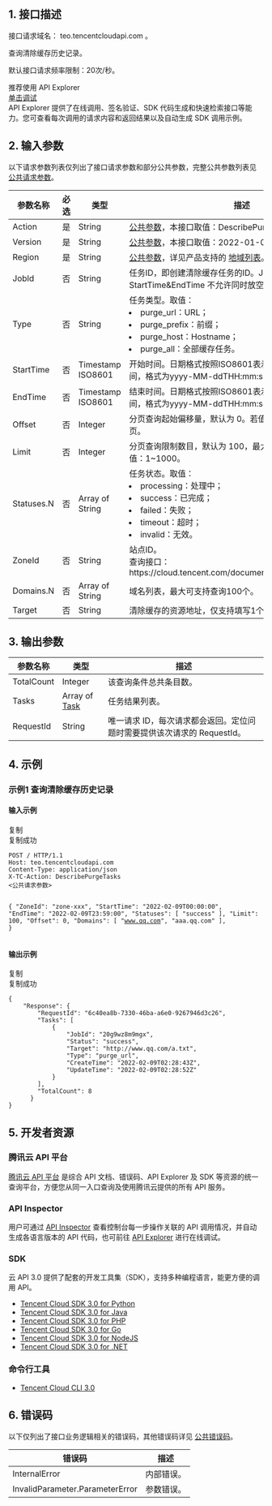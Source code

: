 
## 1. 接口描述

接口请求域名： teo.tencentcloudapi.com 。

查询清除缓存历史记录。

默认接口请求频率限制：20次/秒。
<div class="rno-api-explorer">
    <div class="rno-api-explorer-inner">
        <div class="rno-api-explorer-hd">
            <div class="rno-api-explorer-title">
                推荐使用 API Explorer
            </div>
            <a href="https://console.cloud.tencent.com/api/explorer?Product=ocr&Version=2018-11-19&Action=VerifyBasicBizLicense" class="rno-api-explorer-btn" hotrep="doc.api.explorerbtn"><i class="rno-icon-explorer"></i>单击调试</a>
        </div>
        <div class="rno-api-explorer-body">
            <div class="rno-api-explorer-cont">
                API Explorer 提供了在线调用、签名验证、SDK 代码生成和快速检索接口等能力。您可查看每次调用的请求内容和返回结果以及自动生成 SDK 调用示例。
            </div>
        </div>
    </div>
</div>

## 2. 输入参数

以下请求参数列表仅列出了接口请求参数和部分公共参数，完整公共参数列表见 [公共请求参数](https://cloud.tencent.com/document/api/1552/73158)。

<table>
<thead>
<tr>
<th>参数名称</th>
<th>必选</th>
<th>类型</th>
<th>描述</th>
</tr>
</thead>
<tbody><tr>
<td>Action</td>
<td>是</td>
<td>String</td>
<td><a href="/document/api/1552/73158" target="_blank">公共参数</a>，本接口取值：DescribePurgeTasks。</td>
</tr>
<tr>
<td>Version</td>
<td>是</td>
<td>String</td>
<td><a href="/document/api/1552/73158" target="_blank">公共参数</a>，本接口取值：2022-01-06。</td>
</tr>
<tr>
<td>Region</td>
<td>是</td>
<td>String</td>
<td><a href="/document/api/1552/73158" target="_blank">公共参数</a>，详见产品支持的 <a href="/document/api/1552/73158#.E5.9C.B0.E5.9F.9F.E5.88.97.E8.A1.A8" target="_blank">地域列表</a>。</td>
</tr>
<tr>
<td>JobId</td>
<td>否</td>
<td>String</td>
<td>任务ID，即创建清除缓存任务的ID。JobId和StartTime&EndTime 不允许同时放空。</td>
</tr>
<tr>
<td>Type</td>
<td>否</td>
<td>String</td>
<td>任务类型。取值：<br>
<li>purge_url：URL；<br></li>
<li>purge_prefix：前缀；<br>
<li>purge_host：Hostname；<br>
<li>purge_all：全部缓存任务。</td>
</tr>
<tr>
<td>StartTime</td>
<td>否</td>
<td>Timestamp ISO8601</td>
<td>开始时间。日期格式按照ISO8601表示法，并使用UTC+0时间，格式为yyyy-MM-ddTHH:mm:ssZ。</td>
</tr>
<tr>
<td>EndTime</td>
<td>否</td>
<td>Timestamp ISO8601</td>
<td>结束时间。日期格式按照ISO8601表示法，并使用UTC+0时间，格式为yyyy-MM-ddTHH:mm:ssZ。</td>
</tr>
<tr>
<td>Offset</td>
<td>否</td>
<td>Integer</td>
<td>分页查询起始偏移量，默认为 0。若值为2，则查询第2页至末页。</td>
</tr>
<tr>
<td>Limit</td>
<td>否</td>
<td>Integer</td>
<td>分页查询限制数目，默认为 100，最大可设置为 1000。取值：1~1000。</td>
</tr>
<tr>
<td>Statuses.N</td>
<td>否</td>
<td>Array of String</td>
<td>任务状态。取值：<br>
<li>processing：处理中；<br>
<li>success：已完成；<br>
<li>failed：失败；<br>
<li>timeout：超时；<br>
<li>invalid：无效。</td>
</tr>
<tr>
<td>ZoneId</td>
<td>否</td>
<td>String</td>
<td>站点ID。<br>查询接口：https://cloud.tencent.com/document/product/1552/73423</td>
</tr>
<tr>
<td>Domains.N</td>
<td>否</td>
<td>Array of String</td>
<td>域名列表，最大可支持查询100个。</td>
</tr>
<tr>
<td>Target</td>
<td>否</td>
<td>String</td>
<td>清除缓存的资源地址，仅支持填写1个。</td>
</tr>
</tbody></table>

## 3. 输出参数

<table>
<thead>
<tr>
<th>参数名称</th>
<th>类型</th>
<th>描述</th>
</tr>
</thead>
<tbody><tr>
<td>TotalCount</td>
<td>Integer</td>
<td>该查询条件总共条目数。</td>
</tr>
<tr>
<td>Tasks</td>
<td>Array of <a href="/document/api/1552/73155#Task" target="_blank">Task</a></td>
<td>任务结果列表。</td>
</tr>
<tr>
<td>RequestId</td>
<td>String</td>
<td>唯一请求 ID，每次请求都会返回。定位问题时需要提供该次请求的 RequestId。</td>
</tr>
</tbody></table>

## 4. 示例

### 示例1 查询清除缓存历史记录
#### 输入示例
<div class="rno-code-wrap">
					<div class="rno-code J-markdownCode">
						<div class="rno-code-hd" style="display: none;">
							<ul class="rno-code-tab J-language">
								<!--展示语言列表-->
							</ul>
						</div>
						<div class="rno-code-bd markdown-code-bd J-codeBox">
							<div class="rno-code-toolbars J-codeToolbar">
								<a href="javascript: void 0;" data-bypass-xhr="1" class="rno-code-toolbars-copy J-copyContent"></a>
								<div class="code-dropdown code-dropdown-align-center J-copy-tips">
									<div class="code-dropdown-inner">
										<div class="code-dropdown-text">复制</div>
									</div>
								</div>
								<div class="code-dropdown code-dropdown-align-center J-copy-success">
									<div class="code-dropdown-inner">
										<div class="code-dropdown-text">复制成功</div>
									</div>
								</div>
							</div>
						<pre class="rno-code-pre" style="overflow-y: hidden;"><code>POST / HTTP/1.1
Host: teo.tencentcloudapi.com
Content-Type: application/json
X-TC-Action: DescribePurgeTasks
&lt;公共请求参数&gt;

{
    "ZoneId": "zone-xxx",
    "StartTime": "2022-02-09T00:00:00",
    "EndTime": "2022-02-09T23:59:00",
    "Statuses": [
        "success"
    ],
    "Limit": 100,
    "Offset": 0,
    "Domains": [
        "www.qq.com",
        "aaa.qq.com"
    ],
}</code></pre></div>
					</div>
				</div>
#### 输出示例

<div class="rno-code-wrap">
					<div class="rno-code J-markdownCode">
						<div class="rno-code-hd" style="display: none;">
							<ul class="rno-code-tab J-language">
								<!--展示语言列表-->
							</ul>
						</div>
						<div class="rno-code-bd markdown-code-bd J-codeBox">
							<div class="rno-code-toolbars J-codeToolbar">
								<a href="javascript: void 0;" data-bypass-xhr="1" class="rno-code-toolbars-copy J-copyContent"></a>
								<div class="code-dropdown code-dropdown-align-center J-copy-tips">
									<div class="code-dropdown-inner">
										<div class="code-dropdown-text">复制</div>
									</div>
								</div>
								<div class="code-dropdown code-dropdown-align-center J-copy-success">
									<div class="code-dropdown-inner">
										<div class="code-dropdown-text">复制成功</div>
									</div>
								</div>
							</div>
						<pre class="rno-code-pre" style="overflow-y: hidden;"><code>{
    "Response": {
        "RequestId": "6c40ea8b-7330-46ba-a6e0-9267946d3c26",
        "Tasks": [
            {
                "JobId": "20g9wz8m9mgx",
                "Status": "success",
                "Target": "http://www.qq.com/a.txt",
                "Type": "purge_url",
                "CreateTime": "2022-02-09T02:28:43Z",
                "UpdateTime": "2022-02-09T02:28:52Z"
            }
        ],
        "TotalCount": 8
      }
}</code></pre></div>
					</div>
				</div>

## 5. 开发者资源

### 腾讯云 API 平台

[腾讯云 API 平台](https://cloud.tencent.com/api) 是综合 API 文档、错误码、API Explorer 及 SDK 等资源的统一查询平台，方便您从同一入口查询及使用腾讯云提供的所有 API 服务。

### API Inspector

用户可通过 [API Inspector](https://cloud.tencent.com/document/product/1278/49361) 查看控制台每一步操作关联的 API 调用情况，并自动生成各语言版本的 API 代码，也可前往 [API Explorer](https://cloud.tencent.com/document/product/1278/46697) 进行在线调试。

### SDK

云 API 3.0 提供了配套的开发工具集（SDK），支持多种编程语言，能更方便的调用 API。

- [Tencent Cloud SDK 3.0 for Python](https://github.com/TencentCloud/tencentcloud-sdk-python)
- [Tencent Cloud SDK 3.0 for Java](https://github.com/TencentCloud/tencentcloud-sdk-java)
- [Tencent Cloud SDK 3.0 for PHP](https://github.com/TencentCloud/tencentcloud-sdk-php)
- [Tencent Cloud SDK 3.0 for Go](https://github.com/TencentCloud/tencentcloud-sdk-go)
- [Tencent Cloud SDK 3.0 for NodeJS](https://github.com/TencentCloud/tencentcloud-sdk-nodejs)
- [Tencent Cloud SDK 3.0 for .NET](https://github.com/TencentCloud/tencentcloud-sdk-dotnet)

### 命令行工具

- [Tencent Cloud CLI 3.0](https://cloud.tencent.com/document/product/440/6176)

## 6. 错误码

以下仅列出了接口业务逻辑相关的错误码，其他错误码详见 [公共错误码](https://cloud.tencent.com/document/api/1552/73162#.E5.85.AC.E5.85.B1.E9.94.99.E8.AF.AF.E7.A0.81)。

<div class="doc-table-wrap"><table>
<thead>
<tr>
<th>错误码</th>
<th>描述</th>
</tr>
</thead>
<tbody><tr>
<td>InternalError</td>
<td>内部错误。</td>
</tr>
<tr>
<td>InvalidParameter.ParameterError</td>
<td>参数错误。</td>
</tr>
</tbody></table></div>
